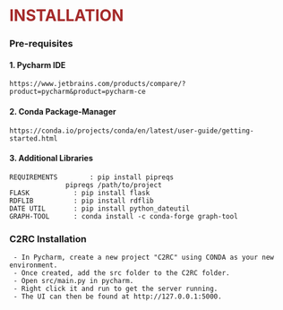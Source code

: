 <!-- 5. ANALYS OF A RECONSTITUTION ---------------------------------------------------->
<a name="Automated Evaluation"></a>
# <strong style="color:brown"> **INSTALLATION** </strong> 
<!------------------------------------------------------------------------------------->
 	
### Pre-requisites 

#### 1. Pycharm IDE
	https://www.jetbrains.com/products/compare/?product=pycharm&product=pycharm-ce
	
#### 2. Conda Package-Manager
	https://conda.io/projects/conda/en/latest/user-guide/getting-started.html
	
#### 3. Additional Libraries
	REQUIREMENTS		: pip install pipreqs
				  pipreqs /path/to/project
	FLASK			: pip install flask
	RDFLIB			: pip install rdflib
	DATE UTIL		: pip install python_dateutil
	GRAPH-TOOL		: conda install -c conda-forge graph-tool
	
### C2RC Installation
	 - In Pycharm, create a new project "C2RC" using CONDA as your new environment. 
	 - Once created, add the src folder to the C2RC folder.
   	 - Open src/main.py in pycharm.
   	 - Right click it and run to get the server running.
   	 - The UI can then be found at http://127.0.0.1:5000.
